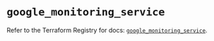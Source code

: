 # `google_monitoring_service`

Refer to the Terraform Registry for docs: [`google_monitoring_service`](https://registry.terraform.io/providers/hashicorp/google-beta/6.36.0/docs/resources/google_monitoring_service).
